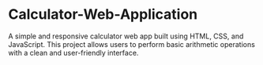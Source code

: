 # Calculator-Web-Application
A simple and responsive calculator web app built using HTML, CSS, and JavaScript. This project allows users to perform basic arithmetic operations with a clean and user-friendly interface.
